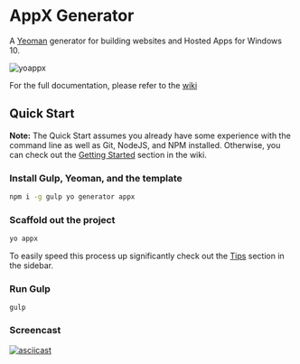 # AppX Generator
A [Yeoman](http://yeoman.io) generator for building websites and Hosted Apps for Windows 10.

![yoappx](http://alxlu.github.io/generator-appx/img/yoappx.gif)

For the full documentation, please refer to the [wiki](https://github.com/alxlu/generator-appx/wiki)

## Quick Start

**Note:** The Quick Start assumes you already have some experience with the command line as well as Git, NodeJS, and NPM installed. Otherwise, you can check out the [Getting Started](https://github.com/alxlu/generator-appx/wiki/Getting-Started) section in the wiki.

### Install Gulp, Yeoman, and the template
```sh
npm i -g gulp yo generator appx
```

### Scaffold out the project
```sh
yo appx
```
To easily speed this process up significantly check out the [Tips](https://github.com/alxlu/generator-appx/wiki/Tips/#modules) section in the sidebar.

### Run Gulp
```
gulp
```

### Screencast
[![asciicast](https://asciinema.org/a/5ucpi22l0zcro1o2j5qn989c6.png)](https://asciinema.org/a/5ucpi22l0zcro1o2j5qn989c6)
